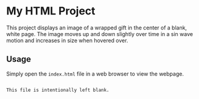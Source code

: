 # My HTML Project

This project displays an image of a wrapped gift in the center of a blank, white page. The image moves up and down slightly over time in a sin wave motion and increases in size when hovered over.

## Usage

Simply open the `index.html` file in a web browser to view the webpage.
```

This file is intentionally left blank.